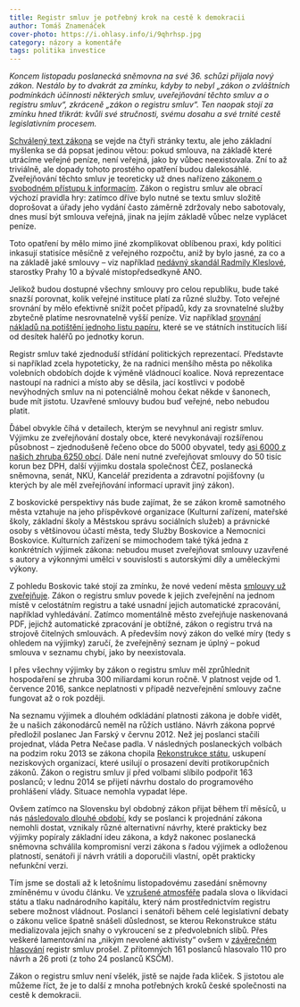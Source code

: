 ```yaml
---
title: Registr smluv je potřebný krok na cestě k demokracii
author: Tomáš Znamenáček
cover-photo: https://i.ohlasy.info/i/9qhrhsp.jpg
category: názory a komentáře
tags: politika investice
---
```


*Koncem listopadu poslanecká sněmovna na své 36. schůzi přijala nový zákon. Nestálo by to dvakrát za zmínku, kdyby to nebyl „zákon o zvláštních podmínkách účinnosti některých smluv, uveřejňování těchto smluv a o registru smluv“, zkráceně „zákon o registru smluv“. Ten naopak stojí za zmínku hned třikrát: kvůli své stručnosti, svému dosahu a své trnité cestě legislativním procesem.*

[Schválený text zákona](http://www.psp.cz/sqw/text/tiskt.sqw?O=7&CT=42&CT1=11) se vejde na čtyři stránky textu, ale jeho základní myšlenka se dá popsat jedinou větou: pokud smlouva, na základě které utrácíme veřejné peníze, není veřejná, jako by vůbec neexistovala. Zní to až triviálně, ale dopady tohoto prostého opatření budou dalekosáhlé. Zveřejňování těchto smluv je teoreticky už dnes nařízeno [zákonem o svobodném přístupu k informacím](http://portal.gov.cz/zakon/106/1999). Zákon o registru smluv ale obrací výchozí pravidla hry: zatímco dříve bylo nutné se textu smluv složitě doprošovat a úřady jeho vydání často záměrně zdržovaly nebo sabotovaly, dnes musí být smlouva veřejná, jinak na jejím základě vůbec nelze vyplácet peníze.

Toto opatření by mělo mimo jiné zkomplikovat oblíbenou praxi, kdy politici inkasují statisíce měsíčně z veřejného rozpočtu, aniž by bylo jasné, za co a na základě jaké smlouvy – viz například [nedávný skandál Radmily Kleslové](http://domaci.ihned.cz/c1-64769480-radmila-kleslova-inkasuje-od-prazskych-firem-360-tisic-korun-mesicne-tvrdi-pirati), starostky Prahy 10 a bývalé místopředsedkyně ANO.

Jelikož budou dostupné všechny smlouvy pro celou republiku, bude také snazší porovnat, kolik veřejné instituce platí za různé služby. Toto veřejné srovnání by mělo efektivně snížit počet případů, kdy za srovnatelné služby zbytečně platíme nesrovnatelně vyšší peníze. Viz například [srovnání nákladů na potištění jednoho listu papíru](http://www.rozhlas.cz/zpravy/data/_zprava/kolik-plati-urady-za-potisteny-list-papiru-nekde-padesatnik-jinde-pres-3-koruny--1497280), které se ve státních institucích liší od desítek haléřů po jednotky korun.

Registr smluv také zjednoduší střídání politických reprezentací. Představte si například zcela hypoteticky, že na radnici menšího města po několika volebních obdobích dojde k výměně vládnoucí koalice. Nová reprezentace nastoupí na radnici a místo aby se děsila, jací kostlivci v podobě nevýhodných smluv na ni potenciálně mohou čekat někde v šanonech, bude mít jistotu. Uzavřené smlouvy budou buď veřejné, nebo nebudou platit.

Ďábel obvykle číhá v detailech, kterým se nevyhnul ani registr smluv. Výjimku ze zveřejňování dostaly obce, které nevykonávají rozšířenou působnost – zjednodušeně řečeno obce do 5000 obyvatel, tedy [asi 6000 z našich zhruba 6250 obcí](http://portal.uur.cz/spravni-usporadani-cr-organy-uzemniho-planovani/obce.asp). Dále není nutné zveřejňovat smlouvy do 50 tisíc korun bez DPH, další výjimku dostala společnost ČEZ, poslanecká sněmovna, senát, NKÚ, Kancelář prezidenta a zdravotní pojišťovny (u kterých by ale měl zveřejňování informací upravit jiný zákon).

Z boskovické perspektivy nás bude zajímat, že se zákon kromě samotného města vztahuje na jeho příspěvkové organizace (Kulturní zařízení, mateřské školy, základní školy a Městskou správu sociálních služeb) a právnické osoby s většinovou účastí města, tedy Služby Boskovice a Nemocnici Boskovice. Kulturních zařízení se mimochodem také týká jedna z konkrétních výjimek zákona: nebudou muset zveřejňovat smlouvy uzavřené s autory a výkonnými umělci v souvislosti s autorskými díly a uměleckými výkony.

Z pohledu Boskovic také stojí za zmínku, že nové vedení města [smlouvy už zveřejňuje](http://boskovice.cz/majetkopravni-smlouvy/ds-1455). Zákon o registru smluv povede k jejich zveřejnění na jednom místě v celostátním registru a také usnadní jejich automatické zpracování, například vyhledávání. Zatímco momentálně město zveřejňuje naskenovaná PDF, jejichž automatické zpracování je obtížné, zákon o registru trvá na strojově čitelných smlouvách. A především nový zákon do velké míry (tedy s ohledem na výjimky) zaručí, že zveřejněný seznam je úplný – pokud smlouva v seznamu chybí, jako by neexistovala.

I přes všechny výjimky by zákon o registru smluv měl zprůhlednit hospodaření se zhruba 300 miliardami korun ročně. V platnost vejde od 1. července 2016, sankce neplatnosti v případě nezveřejnění smlouvy začne fungovat až o rok později.

Na seznamu výjimek a dlouhém odkládání platnosti zákona je dobře vidět, že u našich zákonodárců neměl na růžích ustláno. Návrh zákona poprvé předložil poslanec Jan Farský v červnu 2012. Než jej poslanci stačili projednat, vláda Petra Nečase padla. V následných poslaneckých volbách na podzim roku 2013 se zákona chopila [Rekonstrukce státu](http://www.rekonstrukcestatu.cz/), uskupení neziskových organizací, které usilují o prosazení devíti protikorupčních zákonů. Zákon o registru smluv jí před volbami slíbilo podpořit 163 poslanců; v lednu 2014 se přijetí návrhu dostalo do programového prohlášení vlády. Situace nemohla vypadat lépe.

Ovšem zatímco na Slovensku byl obdobný zákon přijat během tří měsíců, u nás [následovalo dlouhé období](http://www.psp.cz/sqw/text/historie.sqw?o=7&T=42), kdy se poslanci k projednání zákona nemohli dostat, vznikaly různé alternativní návrhy, které prakticky bez výjimky popíraly základní ideu zákona, a když nakonec poslanecká sněmovna schválila kompromisní verzi zákona s řadou výjimek a odloženou platností, senátoři jí návrh vrátili a doporučili vlastní, opět prakticky nefunkční verzi.

Tím jsme se dostali až k letošnímu listopadovému zasedání sněmovny zmíněnému v úvodu článku. Ve [vzrušené atmosféře](http://www.psp.cz/eknih/2013ps/audio/2015/11/24/index.htm) padala slova o likvidaci státu a tlaku nadnárodního kapitálu, který nám prostřednictvím registru sebere možnost vládnout. Poslanci i senátoři během celé legislativní debaty o zákonu velice špatně snášeli důslednost, se kterou Rekonstrukce státu medializovala jejich snahy o vykroucení se z předvolebních slibů. Přes veškeré lamentování na „nikým nevolené aktivisty“ ovšem v [závěrečném hlasování](http://www.psp.cz/sqw/hlasy.sqw?g=61825) registr smluv prošel. Z přítomných 161 poslanců hlasovalo 110 pro návrh a 26 proti (z toho 24 poslanců KSČM).

Zákon o registru smluv není všelék, jistě se najde řada kliček. S jistotou ale můžeme říct, že je to další z mnoha potřebných kroků české společnosti na cestě k demokracii.
